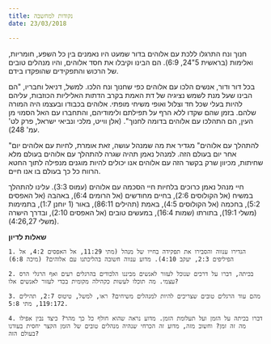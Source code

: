 ```yaml
---
title: נקודות למחשבה
date: 23/03/2018

---
```


חנוך ונח התרגלו ללכת עם אלוהים בדור שמעט היו נאמנים בין כל השפע, חומריות, ואלימות  (בראשית 5"24, 6:9). הם הבינו וקיבלו את חסד אלוהים, והיו מנהלים טובים של הרכוש והתפקידים שהופקדו בידם.

בכל דור ודור, אנשים הלכו עם אלוהים כפי שחנוך ונח הלכו. למשל, דניאל וחבריו, "הם הבינו שעל מנת לשמש נציגיה של דת האמת בקרב הדתות האליליות הכוזבות, עליהם להיות בעלי שכל חד וצלול ואופי משיחי מופתי. אלוהים בכבודו ובעצמו היה המורה שלהם. בזמן שהם שקדו ללא הרף על תפילתם ולימודיהם, והתחברו עם האל הסמוי מן העין, הם התהלכו עם אלוהים בדומה לחנוך". (אלן ווייט, מלכי ונביאי ישראל, פרק לט' עמ' 248).

"להתהלך עם אלוהים" מגדיר את מה שמנהל עושה, זאת אומרת, לחיות עם אלוהים יום אחר יום בעולם הזה. למנהל נאמן  תהיה שגרה להתהלך עם אלוהים בעולם מלא שחיתות, מכיוון שרק בקשר הזה עם אלוהים אנו יכולים להיות מוגנים מנפילה לתוך החטא הרווח כל כך בעולם בו אנו חיים.

חיי מנהל נאמן כרוכים בלחיות חיי הסכמה עם אלוהים (עמוס 3:3). עלינו להתהלך במשיח (אל הקולוסים 2:6), בחיים מחודשים (אל הרומים 6:4), באהבה (אל האפסים 5:2), בחכמה (אל הקולוסים 4:5), באמת (תהילים 86:11), באור (1 יוחנן 1:7), בתמימות (משלי 19:1), בתורתו (שמות 16:4), במעשים טובים (אל האפסים 2:10), ובדרך הישרה (משלי 4:26,27).

**שאלות לדיון**

`1. הגדירו ענווה והסבירו את תפקידה בחייו של מנהל (מתי 11:29, אל האפסים 4:2, אל הפיליפים 2:3, יעקב 4:10). מדוע ענווה חשובה בהליכתנו עם אלוהים? (מיכה 6:8)`

`2. בכיתה, דברו על דרכים שנוכל לעזור לאנשים מביננו הלכודים בהרגלים רעים ואף הרגלי הרס עצמי. מה תוכלו לעשות כקהילה מקומית בכדי לעזור לאנשים אלו?`

`3. מהם עוד הרגלים טובים שצריכים להיות למנהלים משיחים? ראו, למשל, טיטוס 2:7, תהילים 119:172, מתי 5:8.`

`4. דברו בכיתה על הזמן ועל תעלומת הזמן. מדוע נראה שהוא חולף כל כך מהר? כיצד נבין אפילו מה זה זמן? וחשוב מזה, מדוע זה הכרחי שנהיה מנהלים טובים של הזמן הקצר יחסית בעודנו בעולם הזה?`